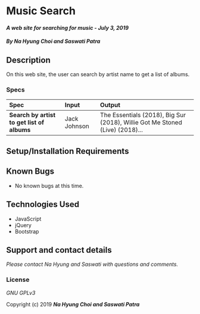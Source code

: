 # Music Search

#### _A web site for searching for music - July 3, 2019_

#### _By **Na Hyung Choi and Saswati Patra**_

## Description

On this web site, the user can search by artist name to get a list of albums.

### Specs
| Spec | Input | Output |
| :-------------     | :------------- | :------------- |
| **Search by artist to get list of albums** | Jack Johnson | The Essentials (2018), Big Sur (2018), Willie Got Me Stoned (Live) (2018)... |

## Setup/Installation Requirements



## Known Bugs
* No known bugs at this time.

## Technologies Used
* JavaScript
* jQuery
* Bootstrap

## Support and contact details

_Please contact Na Hyung and Saswati with questions and comments._

### License

*GNU GPLv3*

Copyright (c) 2019 **_Na Hyung Choi and Saswati Patra_**
